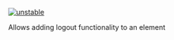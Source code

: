 [![unstable](http://badges.github.io/stability-badges/dist/unstable.svg)](http://github.com/badges/stability-badges)

Allows adding logout functionality to an element